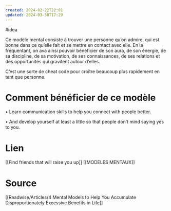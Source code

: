 ```yaml
---
created: 2024-02-22T22:01
updated: 2024-03-30T17:29
---
```

#idea 

Ce modèle mental consiste à trouver une personne qu’on admire, qui est bonne dans ce qu’elle fait et se mettre en contact avec elle. En la fréquentant, on ava ainsi pouvoir bénéficier de son aura, de son énergie, de sa discipline, de sa motivation, de ses connaissances, de ses relations et des opportunités qui gravitent autour d’elles. 

C’est une sorte de cheat code pour croître beaucoup plus rapidement en tant que personne.

# Comment bénéficier de ce modèle

• Learn communication skills to help you connect with people better.
  
• And develop yourself at least a little so that people don’t mind saying yes to you. 

# Lien

[[Find friends that will raise you up]]
[[MODELES MENTAUX]]

# Source

[[Readwise/Articles/4 Mental Models to Help You Accumulate Disproportionately Excessive Benefits in Life]]

